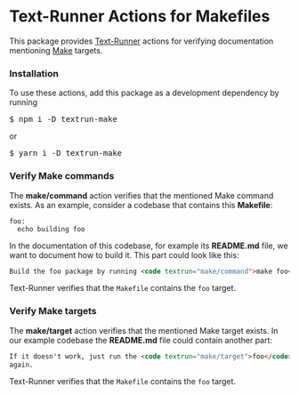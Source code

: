 # Text-Runner Actions for Makefiles

This package provides [Text-Runner](https://github.com/kevgo/text-runner)
actions for verifying documentation mentioning
[Make](<https://en.wikipedia.org/wiki/Make_(software)>) targets.

### Installation

To use these actions, add this package as a development dependency by running

<pre textrun="npm/install">
$ npm i -D textrun-make
</pre>

or

<pre textrun="npm/install">
$ yarn i -D textrun-make
</pre>

### Verify Make commands

The <b textrun="action/name-full">make/command</b> action verifies that the
mentioned Make command exists. <a textrun="workspace/create-file">As an example,
consider a codebase that contains this **Makefile**:

```
foo:
  echo building foo
```

</a>

<a textrun="workspace/create-file">

In the documentation of this codebase, for example its **README.md** file, we
want to document how to build it. This part could look like this:

```html
Build the foo package by running <code textrun="make/command">make foo</code>
```

</a>

<a textrun="run-textrunner">

Text-Runner verifies that the `Makefile` contains the `foo` target.

### Verify Make targets

The <b textrun="action/name-full">make/target</b> action verifies that the
mentioned Make target exists. <a textrun="workspace/append-file"> In our example
codebase the **README.md** file could contain another part:

```html
If it doesn't work, just run the <code textrun="make/target">foo</code> target
again.
```

</a>

<a textrun="run-textrunner">

Text-Runner verifies that the `Makefile` contains the `foo` target.
